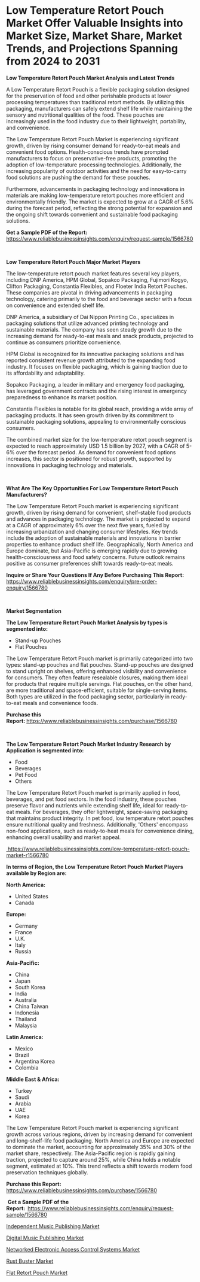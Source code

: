 <p><h1>Low Temperature Retort Pouch Market Offer Valuable Insights into Market Size, Market Share, Market Trends, and Projections Spanning from 2024 to 2031</h1></p><p><strong>Low Temperature Retort Pouch Market Analysis and Latest Trends</strong></p>
<p><p>A Low Temperature Retort Pouch is a flexible packaging solution designed for the preservation of food and other perishable products at lower processing temperatures than traditional retort methods. By utilizing this packaging, manufacturers can safely extend shelf life while maintaining the sensory and nutritional qualities of the food. These pouches are increasingly used in the food industry due to their lightweight, portability, and convenience.</p><p>The Low Temperature Retort Pouch Market is experiencing significant growth, driven by rising consumer demand for ready-to-eat meals and convenient food options. Health-conscious trends have prompted manufacturers to focus on preservative-free products, promoting the adoption of low-temperature processing technologies. Additionally, the increasing popularity of outdoor activities and the need for easy-to-carry food solutions are pushing the demand for these pouches.</p><p>Furthermore, advancements in packaging technology and innovations in materials are making low-temperature retort pouches more efficient and environmentally friendly. The market is expected to grow at a CAGR of 5.6% during the forecast period, reflecting the strong potential for expansion and the ongoing shift towards convenient and sustainable food packaging solutions.</p></p>
<p><strong>Get a Sample PDF of the Report:&nbsp;</strong> <a href="https://www.reliablebusinessinsights.com/enquiry/request-sample/1566780">https://www.reliablebusinessinsights.com/enquiry/request-sample/1566780</a></p>
<p>&nbsp;</p>
<p><strong>Low Temperature Retort Pouch Major Market Players</strong></p>
<p><p>The low-temperature retort pouch market features several key players, including DNP America, HPM Global, Sopakco Packaging, Fujimori Kogyo, Clifton Packaging, Constantia Flexibles, and Floeter India Retort Pouches. These companies are pivotal in driving advancements in packaging technology, catering primarily to the food and beverage sector with a focus on convenience and extended shelf life.</p><p>DNP America, a subsidiary of Dai Nippon Printing Co., specializes in packaging solutions that utilize advanced printing technology and sustainable materials. The company has seen steady growth due to the increasing demand for ready-to-eat meals and snack products, projected to continue as consumers prioritize convenience.</p><p>HPM Global is recognized for its innovative packaging solutions and has reported consistent revenue growth attributed to the expanding food industry. It focuses on flexible packaging, which is gaining traction due to its affordability and adaptability.</p><p>Sopakco Packaging, a leader in military and emergency food packaging, has leveraged government contracts and the rising interest in emergency preparedness to enhance its market position. </p><p>Constantia Flexibles is notable for its global reach, providing a wide array of packaging products. It has seen growth driven by its commitment to sustainable packaging solutions, appealing to environmentally conscious consumers.</p><p>The combined market size for the low-temperature retort pouch segment is expected to reach approximately USD 1.5 billion by 2027, with a CAGR of 5-6% over the forecast period. As demand for convenient food options increases, this sector is positioned for robust growth, supported by innovations in packaging technology and materials.</p></p>
<p>&nbsp;</p>
<p><strong>What Are The Key Opportunities For Low Temperature Retort Pouch Manufacturers?</strong></p>
<p><p>The Low Temperature Retort Pouch market is experiencing significant growth, driven by rising demand for convenient, shelf-stable food products and advances in packaging technology. The market is projected to expand at a CAGR of approximately 6% over the next five years, fueled by increasing urbanization and changing consumer lifestyles. Key trends include the adoption of sustainable materials and innovations in barrier properties to enhance product shelf life. Geographically, North America and Europe dominate, but Asia-Pacific is emerging rapidly due to growing health-consciousness and food safety concerns. Future outlook remains positive as consumer preferences shift towards ready-to-eat meals.</p></p>
<p><strong>Inquire or Share Your Questions If Any Before Purchasing This Report:</strong> <a href="https://www.reliablebusinessinsights.com/enquiry/pre-order-enquiry/1566780">https://www.reliablebusinessinsights.com/enquiry/pre-order-enquiry/1566780</a></p>
<p>&nbsp;</p>
<p><strong>Market Segmentation</strong></p>
<p><strong>The Low Temperature Retort Pouch Market Analysis by types is segmented into:</strong></p>
<p><ul><li>Stand-up Pouches</li><li>Flat Pouches</li></ul></p>
<p><p>The Low Temperature Retort Pouch market is primarily categorized into two types: stand-up pouches and flat pouches. Stand-up pouches are designed to stand upright on shelves, offering enhanced visibility and convenience for consumers. They often feature resealable closures, making them ideal for products that require multiple servings. Flat pouches, on the other hand, are more traditional and space-efficient, suitable for single-serving items. Both types are utilized in the food packaging sector, particularly in ready-to-eat meals and convenience foods.</p></p>
<p><strong>Purchase this Report:&nbsp;</strong><a href="https://www.reliablebusinessinsights.com/purchase/1566780">https://www.reliablebusinessinsights.com/purchase/1566780</a></p>
<p>&nbsp;</p>
<p><strong>The Low Temperature Retort Pouch Market Industry Research by Application is segmented into:</strong></p>
<p><ul><li>Food</li><li>Beverages</li><li>Pet Food</li><li>Others</li></ul></p>
<p><p>The Low Temperature Retort Pouch market is primarily applied in food, beverages, and pet food sectors. In the food industry, these pouches preserve flavor and nutrients while extending shelf life, ideal for ready-to-eat meals. For beverages, they offer lightweight, space-saving packaging that maintains product integrity. In pet food, low temperature retort pouches ensure nutritional quality and freshness. Additionally, 'Others' encompass non-food applications, such as ready-to-heat meals for convenience dining, enhancing overall usability and market appeal.</p></p>
<p><a href="https://www.reliablebusinessinsights.com/low-temperature-retort-pouch-market-r1566780">&nbsp;https://www.reliablebusinessinsights.com/low-temperature-retort-pouch-market-r1566780</a></p>
<p><strong>In terms of Region, the Low Temperature Retort Pouch Market Players available by Region are:</strong></p>
<p>
    <p> <strong> North America: </strong>
        <ul>
            <li>United States</li>
            <li>Canada</li>
        </ul>
        </p> 
    <p> <strong> Europe: </strong>
        <ul>
            <li>Germany</li>
            <li>France</li>
            <li>U.K.</li>
            <li>Italy</li>
            <li>Russia</li>
        </ul>
        </p> 
    <p> <strong> Asia-Pacific: </strong>
        <ul>
            <li>China</li>
            <li>Japan</li>
            <li>South Korea</li>
            <li>India</li>
            <li>Australia</li>
            <li>China Taiwan</li>
            <li>Indonesia</li>
            <li>Thailand</li>
            <li>Malaysia</li>
        </ul>
        </p> 
    <p> <strong> Latin America: </strong>
        <ul>
            <li>Mexico</li>
            <li>Brazil</li>
            <li>Argentina Korea</li>
            <li>Colombia</li>
        </ul>
        </p> 
    <p> <strong> Middle East & Africa: </strong>
        <ul>
            <li>Turkey</li>
            <li>Saudi</li>
            <li>Arabia</li>
            <li>UAE</li>
            <li>Korea</li>
        </ul>
    </p>
    </p>
<p><p>The Low Temperature Retort Pouch market is experiencing significant growth across various regions, driven by increasing demand for convenient and long-shelf-life food packaging. North America and Europe are expected to dominate the market, accounting for approximately 35% and 30% of the market share, respectively. The Asia-Pacific region is rapidly gaining traction, projected to capture around 25%, while China holds a notable segment, estimated at 10%. This trend reflects a shift towards modern food preservation techniques globally.</p></p>
<p><strong>Purchase this Report: </strong><a href="https://www.reliablebusinessinsights.com/purchase/1566780">https://www.reliablebusinessinsights.com/purchase/1566780</a></p>
<p>&nbsp;<strong>Get a Sample PDF of the Report:&nbsp;&nbsp;</strong><a href="https://www.reliablebusinessinsights.com/enquiry/request-sample/1566780">https://www.reliablebusinessinsights.com/enquiry/request-sample/1566780</a></p>
<p><strong></strong></p>
<p><p><a href="https://issuu.com/reportprime-2/docs/independent-music-publishing-market_317f860e7dbda7">Independent Music Publishing Market</a></p><p><a href="https://issuu.com/reportprime-2/docs/digital-music-publishing-market-siz_e4a33284f9a42b">Digital Music Publishing Market</a></p><p><a href="https://medium.com/@marcelefueye/networked-electronic-access-control-systems-market-trends-and-regional-insights-forecasted-for-04d2169e8764?postPublishedType=repub">Networked Electronic Access Control Systems Market</a></p><p><a href="https://www.linkedin.com/pulse/mapping-rust-buster-market-trends-challenges-breakthroughs-qj1te">Rust Buster Market</a></p><p><a href="https://github.com/LilianFaulkner65/Market-Research-Report-List-1/blob/main/flat-retort-pouch-market.md">Flat Retort Pouch Market</a></p></p>